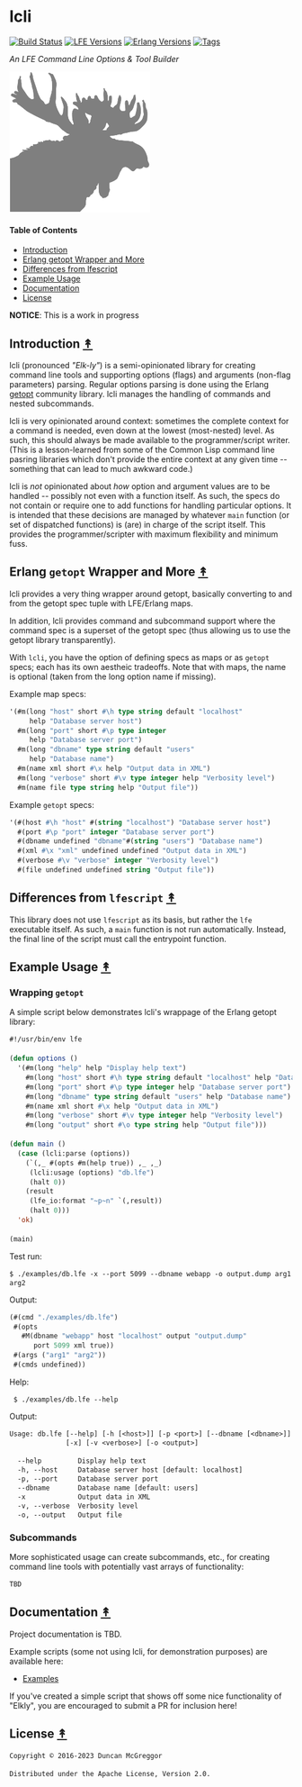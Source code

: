 # lcli

[![Build Status][gh-actions-badge]][gh-actions]
[![LFE Versions][lfe badge]][lfe]
[![Erlang Versions][erlang badge]][versions]
[![Tags][github tags badge]][github tags]

*An LFE Command Line Options & Tool Builder*

[![Project logo][logo]][logo-large]

#### Table of Contents

* [Introduction](#introduction-)
* [Erlang getopt Wrapper and More](#erlang-getopt-wrapper-and-more-)
* [Differences from lfescript](#differences-from-lfescript-)
* [Example Usage](#example-usage-)
* [Documentation](#documentation-)
* [License](#license-)


**NOTICE**: This is a work in progress


## Introduction [&#x219F;](#table-of-contents)

lcli (pronounced *"Elk-ly"*) is a semi-opinionated library for creating command line tools and supporting options (flags) and arguments (non-flag parameters) parsing. Regular options parsing is done using the Erlang [getopt](https://github.com/oubiwann/getopt-erl) community library. lcli manages the handling of commands and nested subcommands.

lcli is very opinionated around context: sometimes the complete context for a command is needed, even down at the lowest (most-nested) level. As such, this should always be made available to the programmer/script writer. (This is a lesson-learned from some of the Common Lisp command line pasring libraries which don't provide the entire context at any given time -- something that can lead to much awkward code.)

lcli is *not* opinionated about *how* option and argument values are to be handled -- possibly not even with a function itself. As such, the specs do not contain or require one to add functions for handling particular options. It is intended that these decisions are managed by whatever `main` function (or set of dispatched functions) is (are) in charge of the script itself. This provides the programmer/scripter with maximum flexibility and minimum fuss.

## Erlang `getopt` Wrapper and More [&#x219F;](#table-of-contents)

lcli provides a very thing wrapper around getopt, basically converting to and from the getopt spec tuple with LFE/Erlang maps.

In addition, lcli provides command and subcommand support where the command spec is a superset of the getopt spec (thus allowing us to use the getopt library transparently).

With `lcli`, you have the option of defining specs as maps or as `getopt` specs; each has its own aestheic tradeoffs. Note that with maps, the name is optional (taken from the long option name if missing).

Example map specs:

``` cl
'(#m(long "host" short #\h type string default "localhost"
     help "Database server host")
  #m(long "port" short #\p type integer
     help "Database server port")
  #m(long "dbname" type string default "users"
     help "Database name")
  #m(name xml short #\x help "Output data in XML")
  #m(long "verbose" short #\v type integer help "Verbosity level")
  #m(name file type string help "Output file"))
```

Example `getopt` specs:

``` cl
'(#(host #\h "host" #(string "localhost") "Database server host")
  #(port #\p "port" integer "Database server port")
  #(dbname undefined "dbname"#(string "users") "Database name")
  #(xml #\x "xml" undefined undefined "Output data in XML")
  #(verbose #\v "verbose" integer "Verbosity level")
  #(file undefined undefined string "Output file"))
```

## Differences from `lfescript` [&#x219F;](#table-of-contents)

This library does not use `lfescript` as its basis, but rather the `lfe` executable itself. As such, a `main` function is not run automatically. Instead, the final line of the script must call the entrypoint function.

## Example Usage [&#x219F;](#table-of-contents)

### Wrapping `getopt`

A simple script below demonstrates lcli's wrappage of the Erlang getopt library:

```cl
#!/usr/bin/env lfe

(defun options ()
  '(#m(long "help" help "Display help text")
    #m(long "host" short #\h type string default "localhost" help "Database server host")
    #m(long "port" short #\p type integer help "Database server port")
    #m(long "dbname" type string default "users" help "Database name")
    #m(name xml short #\x help "Output data in XML")
    #m(long "verbose" short #\v type integer help "Verbosity level")
    #m(long "output" short #\o type string help "Output file")))

(defun main ()
  (case (lcli:parse (options))
    (`(,_ #(opts #m(help true)) ,_ ,_)
     (lcli:usage (options) "db.lfe")
     (halt 0))
    (result
     (lfe_io:format "~p~n" `(,result))
     (halt 0)))
  'ok)

(main)
```

Test run:

```shell
$ ./examples/db.lfe -x --port 5099 --dbname webapp -o output.dump arg1 arg2
```

Output:

``` cl
(#(cmd "./examples/db.lfe")
 #(opts
   #M(dbname "webapp" host "localhost" output "output.dump"
      port 5099 xml true))
 #(args ("arg1" "arg2"))
 #(cmds undefined))
```

Help:

```shell
 $ ./examples/db.lfe --help
```

Output:

```text
Usage: db.lfe [--help] [-h [<host>]] [-p <port>] [--dbname [<dbname>]]
              [-x] [-v <verbose>] [-o <output>]

  --help         Display help text
  -h, --host     Database server host [default: localhost]
  -p, --port     Database server port
  --dbname       Database name [default: users]
  -x             Output data in XML
  -v, --verbose  Verbosity level
  -o, --output   Output file
```

### Subcommands

More sophisticated usage can create subcommands, etc., for creating command line tools with potentially vast arrays of functionality:

```cl
TBD
```

## Documentation [&#x219F;](#table-of-contents)

Project documentation is TBD.

Example scripts (some not using lcli, for demonstration purposes) are available here:

* [Examples](examples)

If you've created a simple script that shows off some nice functionality of "Elkly", you are encouraged to submit a PR for inclusion here!


## License [&#x219F;](#table-of-contents)

```
Copyright © 2016-2023 Duncan McGreggor

Distributed under the Apache License, Version 2.0.
```

[//]: ---Named-Links---

[logo]: priv/images/elkly-250x.png
[logo-large]: priv/images/elkly-1200x.png
[gh-actions-badge]: https://github.com/lfeutre/lcli/workflows/ci%2Fcd/badge.svg
[gh-actions]: https://github.com/lfeutre/lcli/actions
[github]: https://github.com/lfeutre/lcli
[gitlab]: https://gitlab.com/lfeutre/lcli
[lfe]: https://github.com/lfe/lfe
[lfe badge]: https://img.shields.io/badge/lfe-2.1-blue.svg
[erlang badge]: https://img.shields.io/badge/erlang-21%20to%2026-blue.svg
[versions]: https://github.com/lfeutre/lcli/blob/master/.github/workflows/cicd.yml
[github tags]: https://github.com/lfeutre/lcli/tags
[github tags badge]: https://img.shields.io/github/tag/lfeutre/lcli.svg
[github downloads]: https://img.shields.io/github/downloads/lfeutre/lcli/total.svg
[hex badge]: https://img.shields.io/hexpm/v/lcli.svg?maxAge=2592000
[hex package]: https://hex.pm/packages/lcli
[hex downloads]: https://img.shields.io/hexpm/dt/lcli.svg
